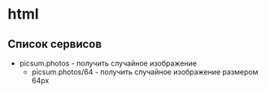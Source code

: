 # html

## Список сервисов
- picsum.photos - получить случайное изображение
  - picsum.photos/64 - получить случайное изображение размером 64px
